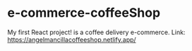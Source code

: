 # e-commerce-coffeeShop
My first React project! is a coffee delivery e-commerce.
Link: https://angelmancillacoffeeshop.netlify.app/
